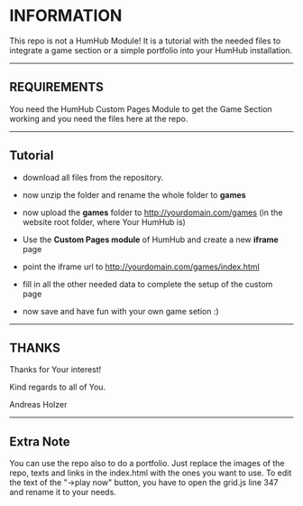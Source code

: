 # INFORMATION

This repo is not a HumHub Module! It is a tutorial with the needed files to integrate a game section or a simple portfolio into your HumHub installation.



***


## REQUIREMENTS

You need the HumHub Custom Pages Module to get the Game Section working and you need the files here at the repo.

***


## Tutorial

- download all files from the repository. 

- now unzip the folder and rename the whole folder to **games**

- now upload the **games** folder to http://yourdomain.com/games (in the website root folder, where Your HumHub is)

- Use the **Custom Pages module** of HumHub and create a new **iframe** page

- point the iframe url to http://yourdomain.com/games/index.html

- fill in all the other needed data to complete the setup of the custom page

- now save and have fun with your own game setion :)


***
## THANKS

Thanks for Your interest!

Kind regards to all of You.

Andreas Holzer


***
## Extra Note

You can use the repo also to do a portfolio. Just replace the images of the repo, texts and links in the index.html with the ones you want to use.
To edit the text of the "->play now" button, you have to open the grid.js line 347 and rename it to your needs.
